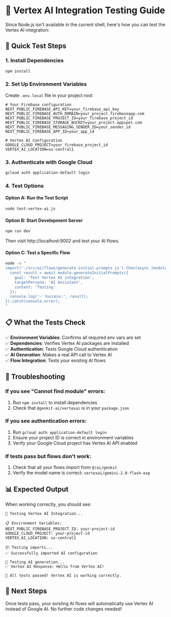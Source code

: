 # 🧪 Vertex AI Integration Testing Guide

Since Node.js isn't available in the current shell, here's how you can test the Vertex AI integration:

## 🚀 Quick Test Steps

### 1. Install Dependencies
```bash
npm install
```

### 2. Set Up Environment Variables
Create `.env.local` file in your project root:
```env
# Your Firebase configuration
NEXT_PUBLIC_FIREBASE_API_KEY=your_firebase_api_key
NEXT_PUBLIC_FIREBASE_AUTH_DOMAIN=your_project.firebaseapp.com
NEXT_PUBLIC_FIREBASE_PROJECT_ID=your_firebase_project_id
NEXT_PUBLIC_FIREBASE_STORAGE_BUCKET=your_project.appspot.com
NEXT_PUBLIC_FIREBASE_MESSAGING_SENDER_ID=your_sender_id
NEXT_PUBLIC_FIREBASE_APP_ID=your_app_id

# Vertex AI Configuration
GOOGLE_CLOUD_PROJECT=your_firebase_project_id
VERTEX_AI_LOCATION=us-central1
```

### 3. Authenticate with Google Cloud
```bash
gcloud auth application-default login
```

### 4. Test Options

#### Option A: Run the Test Script
```bash
node test-vertex-ai.js
```

#### Option B: Start Development Server
```bash
npm run dev
```
Then visit http://localhost:9002 and test your AI flows.

#### Option C: Test a Specific Flow
```bash
node -e "
import('./src/ai/flows/generate-initial-prompts.js').then(async (module) => {
  const result = await module.generateInitialPrompts({
    goal: 'Test Vertex AI integration',
    targetPersona: 'AI Assistant',
    context: 'Testing'
  });
  console.log('✅ Success:', result);
}).catch(console.error);
"
```

## 📋 What the Tests Check

✅ **Environment Variables**: Confirms all required env vars are set  
✅ **Dependencies**: Verifies Vertex AI packages are installed  
✅ **Authentication**: Tests Google Cloud authentication  
✅ **AI Generation**: Makes a real API call to Vertex AI  
✅ **Flow Integration**: Tests your existing AI flows

## 🔧 Troubleshooting

### If you see "Cannot find module" errors:
1. Run `npm install` to install dependencies
2. Check that `@genkit-ai/vertexai` is in your `package.json`

### If you see authentication errors:
1. Run `gcloud auth application-default login`
2. Ensure your project ID is correct in environment variables
3. Verify your Google Cloud project has Vertex AI API enabled

### If tests pass but flows don't work:
1. Check that all your flows import from `@/ai/genkit`
2. Verify the model name is correct: `vertexai/gemini-2.0-flash-exp`

## 📊 Expected Output

When working correctly, you should see:
```
🧪 Testing Vertex AI Integration...

📋 Environment Variables:
NEXT_PUBLIC_FIREBASE_PROJECT_ID: your-project-id
GOOGLE_CLOUD_PROJECT: your-project-id
VERTEX_AI_LOCATION: us-central1

📦 Testing imports...
✅ Successfully imported AI configuration

🤖 Testing AI generation...
✅ Vertex AI Response: Hello from Vertex AI!

🎉 All tests passed! Vertex AI is working correctly.
```

## 🎯 Next Steps

Once tests pass, your existing AI flows will automatically use Vertex AI instead of Google AI. No further code changes needed!
